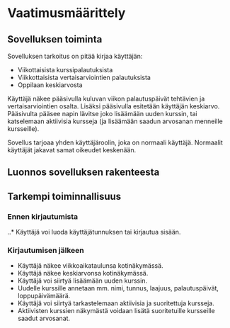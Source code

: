 # Vaatimusmäärittely

## Sovelluksen toiminta

Sovelluksen tarkoitus on pitää kirjaa käyttäjän:
- Viikottaisista kurssipalautuksista
- Viikkottaisista vertaisarviointien palautuksista
- Oppilaan keskiarvosta

Käyttäjä näkee pääsivulla kuluvan viikon palautuspäivät tehtävien ja vertaisarviointien osalta.
Lisäksi pääsivulla esitetään käyttäjän keskiarvo.
Pääsivulta pääsee napin lävitse joko lisäämään uuden kurssin, tai katselemaan aktiivisia kursseja (ja lisäämään saadun arvosanan menneille kursseille).

Sovellus tarjoaa yhden käyttäjäroolin, joka on normaali käyttäjä. Normaalit käyttäjät jakavat samat oikeudet keskenään. 

## Luonnos sovelluksen rakenteesta

## Tarkempi toiminnallisuus

### Ennen kirjautumista

..* Käyttäjä voi luoda käyttäjätunnuksen tai kirjautua sisään.

### Kirjautumisen jälkeen

- Käyttäjä näkee viikkoaikataulunsa kotinäkymässä.
- Käyttäjä näkee keskiarvonsa kotinäkymässä.
- Käyttäjä voi siirtyä lisäämään uuden kurssin.
 - Uudelle kurssille annetaan mm. nimi, tunnus, laajuus, palautuspäivät, loppupäivämäärä.
- Käyttäjä voi siirtyä tarkastelemaan aktiivisia ja suoritettuja kursseja.
 - Aktiivisten kurssien näkymästä voidaan lisätä suoritetuille kursseille saadut arvosanat.
